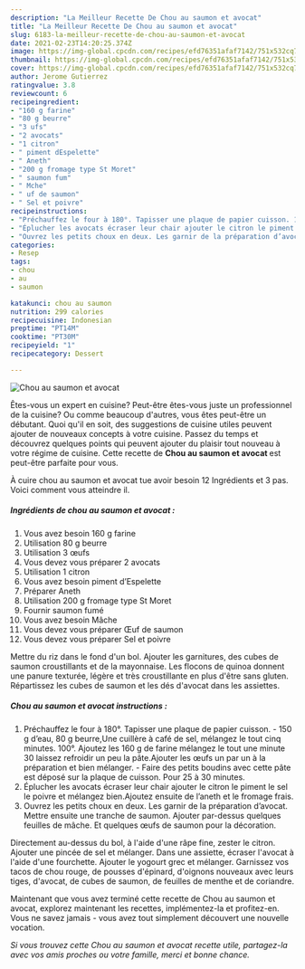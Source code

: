 ```yaml
---
description: "La Meilleur Recette De Chou au saumon et avocat"
title: "La Meilleur Recette De Chou au saumon et avocat"
slug: 6183-la-meilleur-recette-de-chou-au-saumon-et-avocat
date: 2021-02-23T14:20:25.374Z
image: https://img-global.cpcdn.com/recipes/efd76351afaf7142/751x532cq70/chou-au-saumon-et-avocat-photo-principale-de-la-recette.jpg
thumbnail: https://img-global.cpcdn.com/recipes/efd76351afaf7142/751x532cq70/chou-au-saumon-et-avocat-photo-principale-de-la-recette.jpg
cover: https://img-global.cpcdn.com/recipes/efd76351afaf7142/751x532cq70/chou-au-saumon-et-avocat-photo-principale-de-la-recette.jpg
author: Jerome Gutierrez
ratingvalue: 3.8
reviewcount: 6
recipeingredient:
- "160 g farine"
- "80 g beurre"
- "3 ufs"
- "2 avocats"
- "1 citron"
- " piment dEspelette"
- " Aneth"
- "200 g fromage type St Moret"
- " saumon fum"
- " Mche"
- " uf de saumon"
- " Sel et poivre"
recipeinstructions:
- "Préchauffez le four à 180°. Tapisser une plaque de papier cuisson. 150 g d’eau, 80 g beurre,Une cuillère à café de sel, mélangez le tout cinq minutes. 100°. Ajoutez les 160 g de farine mélangez le tout une minute 30 laissez refroidir un peu la pâte.Ajouter les œufs un par un à la préparation et bien mélanger. Faire des petits boudins avec cette pâte est déposé sur la plaque de cuisson. Pour 25 à 30 minutes."
- "Éplucher les avocats écraser leur chair ajouter le citron le piment le sel le poivre et mélangez bien.Ajoutez ensuite de l’aneth et le fromage frais."
- "Ouvrez les petits choux en deux. Les garnir de la préparation d’avocat. Mettre ensuite une tranche de saumon. Ajouter par-dessus quelques feuilles de mâche. Et quelques œufs de saumon pour la décoration."
categories:
- Resep
tags:
- chou
- au
- saumon

katakunci: chou au saumon 
nutrition: 299 calories
recipecuisine: Indonesian
preptime: "PT14M"
cooktime: "PT30M"
recipeyield: "1"
recipecategory: Dessert

---
```



![Chou au saumon et avocat](https://img-global.cpcdn.com/recipes/efd76351afaf7142/751x532cq70/chou-au-saumon-et-avocat-photo-principale-de-la-recette.jpg)

Êtes-vous un expert en cuisine? Peut-être êtes-vous juste un professionnel de la cuisine? Ou comme beaucoup d'autres, vous êtes peut-être un débutant. Quoi qu'il en soit, des suggestions de cuisine utiles peuvent ajouter de nouveaux concepts à votre cuisine. Passez du temps et découvrez quelques points qui peuvent ajouter du plaisir tout nouveau à votre régime de cuisine. Cette recette de <strong> Chou au saumon et avocat </strong> est peut-être parfaite pour vous.

<!--inarticleads1-->

À cuire chou au saumon et avocat tue avoir besoin 12 Ingrédients et 3 pas. Voici comment vous atteindre il.

##### Ingrédients de chou au saumon et avocat :

1. Vous avez besoin 160 g farine
1. Utilisation 80 g beurre
1. Utilisation 3 œufs
1. Vous devez vous préparer 2 avocats
1. Utilisation 1 citron
1. Vous avez besoin  piment d’Espelette
1. Préparer  Aneth
1. Utilisation 200 g fromage type St Moret
1. Fournir  saumon fumé
1. Vous avez besoin  Mâche
1. Vous devez vous préparer  Œuf de saumon
1. Vous devez vous préparer  Sel et poivre


Mettre du riz dans le fond d&#39;un bol. Ajouter les garnitures, des cubes de saumon croustillants et de la mayonnaise. Les flocons de quinoa donnent une panure texturée, légère et très croustillante en plus d&#39;être sans gluten. Répartissez les cubes de saumon et les dés d&#39;avocat dans les assiettes. 

<!--inarticleads2-->

##### Chou au saumon et avocat instructions :

1. Préchauffez le four à 180°. Tapisser une plaque de papier cuisson. - 150 g d’eau, 80 g beurre,Une cuillère à café de sel, mélangez le tout cinq minutes. 100°. Ajoutez les 160 g de farine mélangez le tout une minute 30 laissez refroidir un peu la pâte.Ajouter les œufs un par un à la préparation et bien mélanger. - Faire des petits boudins avec cette pâte est déposé sur la plaque de cuisson. Pour 25 à 30 minutes.
1. Éplucher les avocats écraser leur chair ajouter le citron le piment le sel le poivre et mélangez bien.Ajoutez ensuite de l’aneth et le fromage frais.
1. Ouvrez les petits choux en deux. Les garnir de la préparation d’avocat. Mettre ensuite une tranche de saumon. Ajouter par-dessus quelques feuilles de mâche. Et quelques œufs de saumon pour la décoration.


Directement au-dessus du bol, à l&#39;aide d&#39;une râpe fine, zester le citron. Ajouter une pincée de sel et mélanger. Dans une assiette, écraser l&#39;avocat à l&#39;aide d&#39;une fourchette. Ajouter le yogourt grec et mélanger. Garnissez vos tacos de chou rouge, de pousses d&#39;épinard, d&#39;oignons nouveaux avec leurs tiges, d&#39;avocat, de cubes de saumon, de feuilles de menthe et de coriandre. 

<!--inarticleads1-->

<p>
Maintenant que vous avez terminé cette recette de Chou au saumon et avocat, explorez maintenant les recettes, implémentez-la et profitez-en. Vous ne savez jamais - vous avez tout simplement découvert une nouvelle vocation.
</p>

<p>
<i>Si vous trouvez cette Chou au saumon et avocat recette utile, partagez-la avec vos amis proches ou votre famille, merci et bonne chance.</i>
</p>
